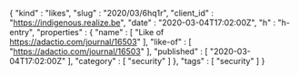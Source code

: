 {
  "kind" : "likes",
  "slug" : "2020/03/6hq1r",
  "client_id" : "https://indigenous.realize.be",
  "date" : "2020-03-04T17:02:00Z",
  "h" : "h-entry",
  "properties" : {
    "name" : [ "Like of https://adactio.com/journal/16503" ],
    "like-of" : [ "https://adactio.com/journal/16503" ],
    "published" : [ "2020-03-04T17:02:00Z" ],
    "category" : [ "security" ]
  },
  "tags" : [ "security" ]
}
